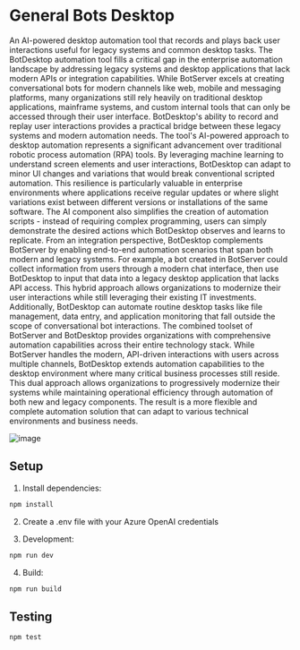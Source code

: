 
# General Bots Desktop

An AI-powered desktop automation tool that records and plays back user interactions useful for legacy systems and common desktop tasks. The BotDesktop automation tool fills a critical gap in the enterprise automation landscape by addressing legacy systems and desktop applications that lack modern APIs or integration capabilities. While BotServer excels at creating conversational bots for modern channels like web, mobile and messaging platforms, many organizations still rely heavily on traditional desktop applications, mainframe systems, and custom internal tools that can only be accessed through their user interface. BotDesktop's ability to record and replay user interactions provides a practical bridge between these legacy systems and modern automation needs.
The tool's AI-powered approach to desktop automation represents a significant advancement over traditional robotic process automation (RPA) tools. By leveraging machine learning to understand screen elements and user interactions, BotDesktop can adapt to minor UI changes and variations that would break conventional scripted automation. This resilience is particularly valuable in enterprise environments where applications receive regular updates or where slight variations exist between different versions or installations of the same software. The AI component also simplifies the creation of automation scripts - instead of requiring complex programming, users can simply demonstrate the desired actions which BotDesktop observes and learns to replicate.
From an integration perspective, BotDesktop complements BotServer by enabling end-to-end automation scenarios that span both modern and legacy systems. For example, a bot created in BotServer could collect information from users through a modern chat interface, then use BotDesktop to input that data into a legacy desktop application that lacks API access. This hybrid approach allows organizations to modernize their user interactions while still leveraging their existing IT investments. Additionally, BotDesktop can automate routine desktop tasks like file management, data entry, and application monitoring that fall outside the scope of conversational bot interactions.
The combined toolset of BotServer and BotDesktop provides organizations with comprehensive automation capabilities across their entire technology stack. While BotServer handles the modern, API-driven interactions with users across multiple channels, BotDesktop extends automation capabilities to the desktop environment where many critical business processes still reside. This dual approach allows organizations to progressively modernize their systems while maintaining operational efficiency through automation of both new and legacy components. The result is a more flexible and complete automation solution that can adapt to various technical environments and business needs.

![image](https://github.com/user-attachments/assets/477b7472-81d8-4e38-a541-70a7e2496a02)

## Setup

1. Install dependencies:
```bash
npm install
```

2. Create a .env file with your Azure OpenAI credentials

3. Development:
```bash
npm run dev
```

4. Build:
```bash
npm run build
```

## Testing
```bash
npm test
```

